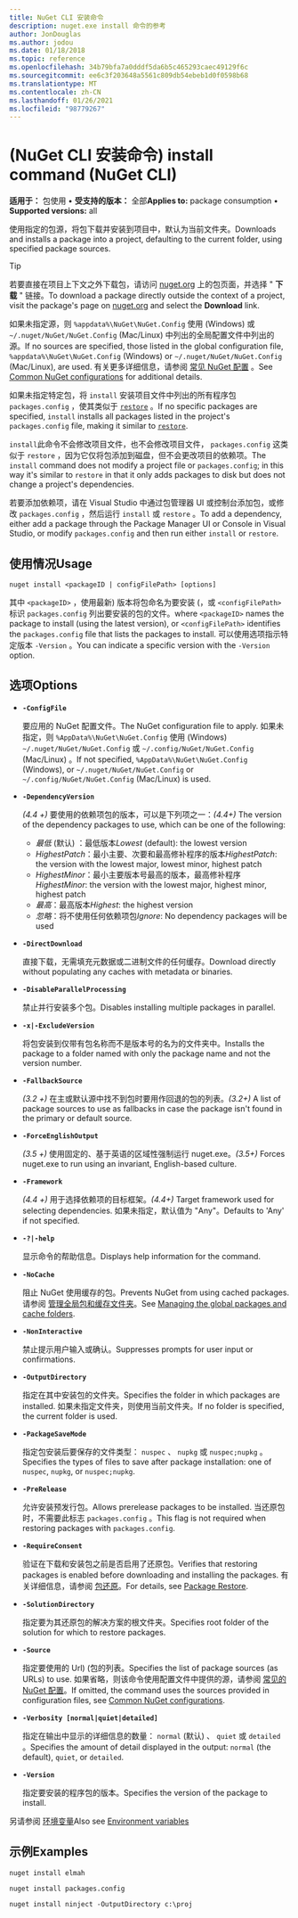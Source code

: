 ```yaml
---
title: NuGet CLI 安装命令
description: nuget.exe install 命令的参考
author: JonDouglas
ms.author: jodou
ms.date: 01/18/2018
ms.topic: reference
ms.openlocfilehash: 34b79bfa7a0dddf5da6b5c465293caec49129f6c
ms.sourcegitcommit: ee6c3f203648a5561c809db54ebeb1d0f0598b68
ms.translationtype: MT
ms.contentlocale: zh-CN
ms.lasthandoff: 01/26/2021
ms.locfileid: "98779267"
---
```

# <a name="install-command-nuget-cli"></a><span data-ttu-id="4aab4-103"> (NuGet CLI 安装命令) </span><span class="sxs-lookup"><span data-stu-id="4aab4-103">install command (NuGet CLI)</span></span>

<span data-ttu-id="4aab4-104">**适用于：** 包使用 &bullet; **受支持的版本：** 全部</span><span class="sxs-lookup"><span data-stu-id="4aab4-104">**Applies to:** package consumption &bullet; **Supported versions:** all</span></span>

<span data-ttu-id="4aab4-105">使用指定的包源，将包下载并安装到项目中，默认为当前文件夹。</span><span class="sxs-lookup"><span data-stu-id="4aab4-105">Downloads and installs a package into a project, defaulting to the current folder, using specified package sources.</span></span>

> [!Tip]
> <span data-ttu-id="4aab4-106">若要直接在项目上下文之外下载包，请访问 [nuget.org](https://www.nuget.org) 上的包页面，并选择 " **下载** " 链接。</span><span class="sxs-lookup"><span data-stu-id="4aab4-106">To download a package directly outside the context of a project, visit the package's page on [nuget.org](https://www.nuget.org) and select the **Download** link.</span></span>

<span data-ttu-id="4aab4-107">如果未指定源，则 `%appdata%\NuGet\NuGet.Config` 使用 (Windows) 或 `~/.nuget/NuGet/NuGet.Config` (Mac/Linux) 中列出的全局配置文件中列出的源。</span><span class="sxs-lookup"><span data-stu-id="4aab4-107">If no sources are specified, those listed in the global configuration file, `%appdata%\NuGet\NuGet.Config` (Windows) or `~/.nuget/NuGet/NuGet.Config` (Mac/Linux), are used.</span></span> <span data-ttu-id="4aab4-108">有关更多详细信息，请参阅 [常见 NuGet 配置](../../consume-packages/configuring-nuget-behavior.md) 。</span><span class="sxs-lookup"><span data-stu-id="4aab4-108">See [Common NuGet configurations](../../consume-packages/configuring-nuget-behavior.md) for additional details.</span></span>

<span data-ttu-id="4aab4-109">如果未指定特定包，将 `install` 安装项目文件中列出的所有程序包 `packages.config` ，使其类似于 [`restore`](cli-ref-restore.md) 。</span><span class="sxs-lookup"><span data-stu-id="4aab4-109">If no specific packages are specified, `install` installs all packages listed in the project's `packages.config` file, making it similar to [`restore`](cli-ref-restore.md).</span></span>

<span data-ttu-id="4aab4-110">`install`此命令不会修改项目文件，也不会修改项目文件， `packages.config` 这类似于 `restore` ，因为它仅将包添加到磁盘，但不会更改项目的依赖项。</span><span class="sxs-lookup"><span data-stu-id="4aab4-110">The `install` command does not modify a project file or `packages.config`; in this way it's similar to `restore` in that it only adds packages to disk but does not change a project's dependencies.</span></span>

<span data-ttu-id="4aab4-111">若要添加依赖项，请在 Visual Studio 中通过包管理器 UI 或控制台添加包，或修改 `packages.config` ，然后运行 `install` 或 `restore` 。</span><span class="sxs-lookup"><span data-stu-id="4aab4-111">To add a dependency, either add a package through the Package Manager UI or Console in Visual Studio, or modify `packages.config` and then run either `install` or `restore`.</span></span>

## <a name="usage"></a><span data-ttu-id="4aab4-112">使用情况</span><span class="sxs-lookup"><span data-stu-id="4aab4-112">Usage</span></span>

```cli
nuget install <packageID | configFilePath> [options]
```

<span data-ttu-id="4aab4-113">其中 `<packageID>` ，使用最新) 版本将包命名为要安装 (，或 `<configFilePath>` 标识 `packages.config` 列出要安装的包的文件。</span><span class="sxs-lookup"><span data-stu-id="4aab4-113">where `<packageID>` names the package to install (using the latest version), or `<configFilePath>` identifies the `packages.config` file that lists the packages to install.</span></span> <span data-ttu-id="4aab4-114">可以使用选项指示特定版本 `-Version` 。</span><span class="sxs-lookup"><span data-stu-id="4aab4-114">You can indicate a specific version with the `-Version` option.</span></span>

## <a name="options"></a><span data-ttu-id="4aab4-115">选项</span><span class="sxs-lookup"><span data-stu-id="4aab4-115">Options</span></span>

- **`-ConfigFile`**

  <span data-ttu-id="4aab4-116">要应用的 NuGet 配置文件。</span><span class="sxs-lookup"><span data-stu-id="4aab4-116">The NuGet configuration file to apply.</span></span> <span data-ttu-id="4aab4-117">如果未指定，则 `%AppData%\NuGet\NuGet.Config` 使用 (Windows) `~/.nuget/NuGet/NuGet.Config` 或 `~/.config/NuGet/NuGet.Config` (Mac/Linux) 。</span><span class="sxs-lookup"><span data-stu-id="4aab4-117">If not specified, `%AppData%\NuGet\NuGet.Config` (Windows), or `~/.nuget/NuGet/NuGet.Config` or `~/.config/NuGet/NuGet.Config` (Mac/Linux) is used.</span></span>

- **`-DependencyVersion`**

  <span data-ttu-id="4aab4-118">*(4.4 +)* 要使用的依赖项包的版本，可以是下列项之一：</span><span class="sxs-lookup"><span data-stu-id="4aab4-118">*(4.4+)* The version of the dependency packages to use, which can be one of the following:</span></span><br/><ul><li><span data-ttu-id="4aab4-119">*最低* (默认) ：最低版本</span><span class="sxs-lookup"><span data-stu-id="4aab4-119">*Lowest* (default): the lowest version</span></span></li><li><span data-ttu-id="4aab4-120">*HighestPatch*：最小主要、次要和最高修补程序的版本</span><span class="sxs-lookup"><span data-stu-id="4aab4-120">*HighestPatch*: the version with the lowest major, lowest minor, highest patch</span></span></li><li><span data-ttu-id="4aab4-121">*HighestMinor*：最小主要版本号最高的版本，最高修补程序</span><span class="sxs-lookup"><span data-stu-id="4aab4-121">*HighestMinor*: the version with the lowest major, highest minor, highest patch</span></span></li><li><span data-ttu-id="4aab4-122">*最高*：最高版本</span><span class="sxs-lookup"><span data-stu-id="4aab4-122">*Highest*: the highest version</span></span></li><li><span data-ttu-id="4aab4-123">*忽略*：将不使用任何依赖项包</span><span class="sxs-lookup"><span data-stu-id="4aab4-123">*Ignore*: No dependency packages will be used</span></span></li></ul>

- **`-DirectDownload`**

  <span data-ttu-id="4aab4-124">直接下载，无需填充元数据或二进制文件的任何缓存。</span><span class="sxs-lookup"><span data-stu-id="4aab4-124">Download directly without populating any caches with metadata or binaries.</span></span>

- **`-DisableParallelProcessing`**

  <span data-ttu-id="4aab4-125">禁止并行安装多个包。</span><span class="sxs-lookup"><span data-stu-id="4aab4-125">Disables installing multiple packages in parallel.</span></span>

- **`-x|-ExcludeVersion`**

  <span data-ttu-id="4aab4-126">将包安装到仅带有包名称而不是版本号的名为的文件夹中。</span><span class="sxs-lookup"><span data-stu-id="4aab4-126">Installs the package to a folder named with only the package name and not the version number.</span></span>

- **`-FallbackSource`**

  <span data-ttu-id="4aab4-127">*(3.2 +)* 在主或默认源中找不到包时要用作回退的包的列表。</span><span class="sxs-lookup"><span data-stu-id="4aab4-127">*(3.2+)* A list of package sources to use as fallbacks in case the package isn't found in the primary or default source.</span></span>

- **`-ForceEnglishOutput`**

  <span data-ttu-id="4aab4-128">*(3.5 +)* 使用固定的、基于英语的区域性强制运行 nuget.exe。</span><span class="sxs-lookup"><span data-stu-id="4aab4-128">*(3.5+)* Forces nuget.exe to run using an invariant, English-based culture.</span></span>

- **`-Framework`**

  <span data-ttu-id="4aab4-129">*(4.4 +)* 用于选择依赖项的目标框架。</span><span class="sxs-lookup"><span data-stu-id="4aab4-129">*(4.4+)* Target framework used for selecting dependencies.</span></span> <span data-ttu-id="4aab4-130">如果未指定，默认值为 "Any"。</span><span class="sxs-lookup"><span data-stu-id="4aab4-130">Defaults to 'Any' if not specified.</span></span>

- **`-?|-help`**

  <span data-ttu-id="4aab4-131">显示命令的帮助信息。</span><span class="sxs-lookup"><span data-stu-id="4aab4-131">Displays help information for the command.</span></span>

- **`-NoCache`**

  <span data-ttu-id="4aab4-132">阻止 NuGet 使用缓存的包。</span><span class="sxs-lookup"><span data-stu-id="4aab4-132">Prevents NuGet from using cached packages.</span></span> <span data-ttu-id="4aab4-133">请参阅 [管理全局包和缓存文件夹](../../consume-packages/managing-the-global-packages-and-cache-folders.md)。</span><span class="sxs-lookup"><span data-stu-id="4aab4-133">See [Managing the global packages and cache folders](../../consume-packages/managing-the-global-packages-and-cache-folders.md).</span></span>

- **`-NonInteractive`**

  <span data-ttu-id="4aab4-134">禁止提示用户输入或确认。</span><span class="sxs-lookup"><span data-stu-id="4aab4-134">Suppresses prompts for user input or confirmations.</span></span>

- **`-OutputDirectory`**

  <span data-ttu-id="4aab4-135">指定在其中安装包的文件夹。</span><span class="sxs-lookup"><span data-stu-id="4aab4-135">Specifies the folder in which packages are installed.</span></span> <span data-ttu-id="4aab4-136">如果未指定文件夹，则使用当前文件夹。</span><span class="sxs-lookup"><span data-stu-id="4aab4-136">If no folder is specified, the current folder is used.</span></span>

- **`-PackageSaveMode`**

  <span data-ttu-id="4aab4-137">指定包安装后要保存的文件类型： `nuspec` 、 `nupkg` 或 `nuspec;nupkg` 。</span><span class="sxs-lookup"><span data-stu-id="4aab4-137">Specifies the types of files to save after package installation: one of `nuspec`, `nupkg`, or `nuspec;nupkg`.</span></span>

- **`-PreRelease`**

  <span data-ttu-id="4aab4-138">允许安装预发行包。</span><span class="sxs-lookup"><span data-stu-id="4aab4-138">Allows prerelease packages to be installed.</span></span> <span data-ttu-id="4aab4-139">当还原包时，不需要此标志 `packages.config` 。</span><span class="sxs-lookup"><span data-stu-id="4aab4-139">This flag is not required when restoring packages with `packages.config`.</span></span>

- **`-RequireConsent`**

  <span data-ttu-id="4aab4-140">验证在下载和安装包之前是否启用了还原包。</span><span class="sxs-lookup"><span data-stu-id="4aab4-140">Verifies that restoring packages is enabled before downloading and installing the packages.</span></span> <span data-ttu-id="4aab4-141">有关详细信息，请参阅 [包还原](../../consume-packages/package-restore.md)。</span><span class="sxs-lookup"><span data-stu-id="4aab4-141">For details, see [Package Restore](../../consume-packages/package-restore.md).</span></span>

- **`-SolutionDirectory`**

  <span data-ttu-id="4aab4-142">指定要为其还原包的解决方案的根文件夹。</span><span class="sxs-lookup"><span data-stu-id="4aab4-142">Specifies root folder of the solution for which to restore packages.</span></span>

- **`-Source`**

   <span data-ttu-id="4aab4-143">指定要使用的 Url)  (包的列表。</span><span class="sxs-lookup"><span data-stu-id="4aab4-143">Specifies the list of package sources (as URLs) to use.</span></span> <span data-ttu-id="4aab4-144">如果省略，则该命令使用配置文件中提供的源，请参阅 [常见的 NuGet 配置](../../consume-packages/configuring-nuget-behavior.md)。</span><span class="sxs-lookup"><span data-stu-id="4aab4-144">If omitted, the command uses the sources provided in configuration files, see [Common NuGet configurations](../../consume-packages/configuring-nuget-behavior.md).</span></span>

- **`-Verbosity [normal|quiet|detailed]`**

  <span data-ttu-id="4aab4-145">指定在输出中显示的详细信息的数量： `normal` (默认) 、 `quiet` 或 `detailed` 。</span><span class="sxs-lookup"><span data-stu-id="4aab4-145">Specifies the amount of detail displayed in the output: `normal` (the default), `quiet`, or `detailed`.</span></span>

- **`-Version`**

  <span data-ttu-id="4aab4-146">指定要安装的程序包的版本。</span><span class="sxs-lookup"><span data-stu-id="4aab4-146">Specifies the version of the package to install.</span></span>

<span data-ttu-id="4aab4-147">另请参阅 [环境变量](cli-ref-environment-variables.md)</span><span class="sxs-lookup"><span data-stu-id="4aab4-147">Also see [Environment variables](cli-ref-environment-variables.md)</span></span>

## <a name="examples"></a><span data-ttu-id="4aab4-148">示例</span><span class="sxs-lookup"><span data-stu-id="4aab4-148">Examples</span></span>

```cli
nuget install elmah

nuget install packages.config

nuget install ninject -OutputDirectory c:\proj
```
